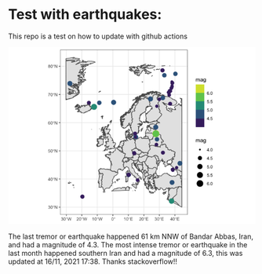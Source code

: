 <!-- README.md is generated from README.Rmd. Please edit that file -->

Test with earthquakes:
======================

This repo is a test on how to update with github actions

![](man/figures/README-unnamed-chunk-2-1.png)

The last tremor or earthquake happened 61 km NNW of Bandar Abbas, Iran,
and had a magnitude of 4.3. The most intense tremor or earthquake in the
last month happened southern Iran and had a magnitude of 6.3, this was
updated at 16/11, 2021 17:38. Thanks stackoverflow!!
